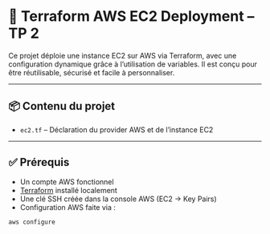 # 🚀 Terraform AWS EC2 Deployment – TP 2

Ce projet déploie une instance EC2 sur AWS via Terraform, avec une configuration dynamique grâce à l’utilisation de variables. Il est conçu pour être réutilisable, sécurisé et facile à personnaliser.

---

## 📦 Contenu du projet

- `ec2.tf` – Déclaration du provider AWS et de l’instance EC2
---

## ✅ Prérequis

- Un compte AWS fonctionnel
- [Terraform](https://www.terraform.io/downloads.html) installé localement
- Une clé SSH créée dans la console AWS (EC2 → Key Pairs)
- Configuration AWS faite via :

```bash
aws configure

